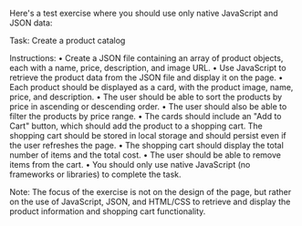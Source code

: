 Here's a test exercise where you should use only native JavaScript and JSON data:

Task:
Create a product catalog

Instructions:
•	Create a JSON file containing an array of product objects, each with a name, price, description, and image URL.
•	Use JavaScript to retrieve the product data from the JSON file and display it on the page.
•	Each product should be displayed as a card, with the product image, name, price, and description.
•	The user should be able to sort the products by price in ascending or descending order.
•	The user should also be able to filter the products by price range.
•	The cards should include an "Add to Cart" button, which should add the product to a shopping cart. The shopping cart should be stored in local storage and should persist even if the user refreshes the page.
•	The shopping cart should display the total number of items and the total cost.
•	The user should be able to remove items from the cart.
•	You should only use native JavaScript (no frameworks or libraries) to complete the task.

Note: The focus of the exercise is not on the design of the page, but rather on the use of JavaScript, JSON, and HTML/CSS to retrieve and display the product information and shopping cart functionality.
